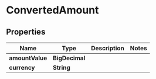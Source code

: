 

# ConvertedAmount


## Properties

| Name | Type | Description | Notes |
|------------ | ------------- | ------------- | -------------|
|**amountValue** | **BigDecimal** |  |  |
|**currency** | **String** |  |  |



